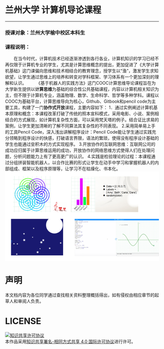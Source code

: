 # 兰州大学 计算机导论课程
---

### 授课对象：兰州大学榆中校区本科生
### 课程说明：
&emsp;&emsp;在当今时代，计算机技术已经逐渐渗透到各行各业，计算机知识的学习已经不再仅限于计算机专业的学生，尤其是计算思维概念的提出，更加促进了《大学计算机基础》这门课偏向思维和技术相结合的教育理念，授学生以“渔”，激发学生求知欲望，让学生通过思维上的培养和转变对学科框架、学习体系有一个更加深刻的理解和认识。
&emsp;&emsp;《基于机器人的实践方法》这门COOC计算思维导论课程旨在为大学新生提供以**计算思维**为基础的综合性公共基础课程，内容以计算机相关知识为主，但不限于计算机专业，涵盖物理、数学、生命科学、哲学等多种学科。课程以COOC为基础平台，计算思维导向为核心，Github、Gitbook和pencil code为主要工具，构建了一门**协作式开放**课程，主要内容如下：
1．通过实例阐述计算机基本原理和概念：本课程改革打破了传统的照本宣科模式，采用电影、小说、案例相结合的方式展现，如计算机复杂性方面，可以采用梵天塔的例子。结合证比求易的案例，让学生更加清晰的了解不同算法其复杂性的不同表现。 
2.采用简单易上手的工具Pencil Code，深入浅出讲解程序设计：Pencil Code能让学生通过实践充分领略到程序设计的快感，打破语言界限，语法的繁琐，使得没有程序设计基础的学生也能通过垒积木的方式实现程序。
3.开放协作的互联网思维：互联网公司的成功应归属于计算思维运用的成功，开放协作的网络思维方式使得人们在处理问题，分析问题能力上有了更高更广的认识。
4.实践是检验理论的过程：本课程通过分组拼装智能机器人，以合作比赛的形式让学生在动手中学习和掌握机器人的内部组成、框架以及程序原理等，让学习不在枯燥化、书本化。
![](/assets/p2.png)
# 声明
本文档内容为各位同学通过查找相关资料整理概括得出，如有侵权由相应章节的起草人和审阅人负责。

# LICENSE
<a rel="license" href="http://creativecommons.org/licenses/by-sa/4.0/"><img alt="知识共享许可协议" style="border-width:0" src="https://i.creativecommons.org/l/by-sa/4.0/88x31.png" /></a><br />本作品采用<a rel="license" href="http://creativecommons.org/licenses/by-sa/4.0/">知识共享署名-相同方式共享 4.0 国际许可协议</a>进行许可。
